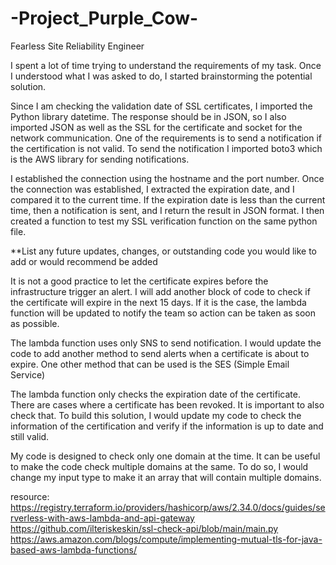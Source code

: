 # -Project_Purple_Cow-
Fearless Site Reliability Engineer




I spent a lot of time trying to understand the requirements of my task. Once I understood what I was asked to do, I started brainstorming the potential solution.

Since I am checking the validation date of SSL certificates, I imported the Python library datetime. The response should be in JSON, so I also imported JSON as well as the SSL for the certificate and socket for the network communication. One of the requirements is to send a notification if the certification is not valid. To send the notification I imported boto3 which is the AWS library for sending notifications.

I established the connection using the hostname and the port number. Once the connection was established, I extracted the expiration date, and I compared it to the current time. If the expiration date is less than the current time, then a notification is sent, and I return the result in JSON format. I then created a function to test my SSL verification function on the same python file.

**List any future updates, changes, or outstanding code you would like to add or would recommend be added

It is not a good practice to let the certificate expires before the infrastructure trigger an alert. I will add another block of code to check if the certificate will expire in the next 15 days. If it is the case, the lambda function will be updated to notify the team so action can be taken as soon as possible.

The lambda function uses only SNS to send notification. I would update the code to add another method to send alerts when a certificate is about to expire. One other method that can be used is the SES (Simple Email Service)

The lambda function only checks the expiration date of the certificate. There are cases where a certificate has been revoked. It is important to also check that. To build this solution, I would update my code to check the information of the certification and verify if the information is up to date and still valid.

My code is designed to check only one domain at the time. It can be useful to make the code check multiple domains at the same. To do so, I would change my input type to make it an array that will contain multiple domains.

resource: https://registry.terraform.io/providers/hashicorp/aws/2.34.0/docs/guides/serverless-with-aws-lambda-and-api-gateway https://github.com/ilteriskeskin/ssl-check-api/blob/main/main.py https://aws.amazon.com/blogs/compute/implementing-mutual-tls-for-java-based-aws-lambda-functions/

